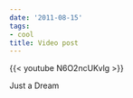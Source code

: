 ```yaml
---
date: '2011-08-15'
tags:
- cool
title: Video post
---
```


{{< youtube N6O2ncUKvlg >}}

Just a Dream
